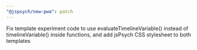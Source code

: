 ```yaml
---
"@jspsych/new-pwa": patch
---
```


Fix template experiment code to use evaluateTimelineVariable() instead of timelineVariable() inside functions, and add jsPsych CSS stylesheet to both templates
